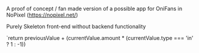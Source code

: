 A proof of concept / fan made version of a possible app for OniFans in NoPixel (https://nopixel.net/)

Purely Skeleton front-end without backend functionality

`return previousValue + (currentValue.amount \* (currentValue.type === 'in' ? 1 : -1))
